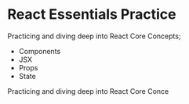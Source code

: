 # React Essentials Practice

Practicing and diving deep into React Core Concepts; 
- Components
- JSX
- Props
- State

Practicing and diving deep into React Core Conce